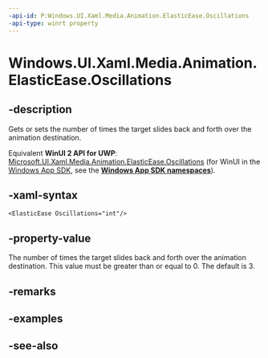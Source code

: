 ```yaml
---
-api-id: P:Windows.UI.Xaml.Media.Animation.ElasticEase.Oscillations
-api-type: winrt property
---
```


<!-- Property syntax
public int Oscillations { get;  set; }
-->

# Windows.UI.Xaml.Media.Animation.ElasticEase.Oscillations

## -description
Gets or sets the number of times the target slides back and forth over the animation destination.

Equivalent **WinUI 2 API for UWP**: [Microsoft.UI.Xaml.Media.Animation.ElasticEase.Oscillations](/windows/winui/api/microsoft.ui.xaml.media.animation.elasticease.oscillations) (for WinUI in the [Windows App SDK](/windows/apps/windows-app-sdk/), see the **[Windows App SDK namespaces](/windows/windows-app-sdk/api/winrt/)**).

## -xaml-syntax
```xaml
<ElasticEase Oscillations="int"/>
```


## -property-value
The number of times the target slides back and forth over the animation destination. This value must be greater than or equal to 0. The default is 3.

## -remarks

## -examples

## -see-also
